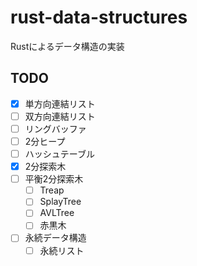 # rust-data-structures

Rustによるデータ構造の実装

## TODO
- [x] 単方向連結リスト
- [ ] 双方向連結リスト
- [ ] リングバッファ
- [ ] 2分ヒープ
- [ ] ハッシュテーブル
- [x] 2分探索木
- [ ] 平衡2分探索木
  - [ ] Treap
  - [ ] SplayTree
  - [ ] AVLTree
  - [ ] 赤黒木
- [ ] 永続データ構造
  - [ ] 永続リスト

